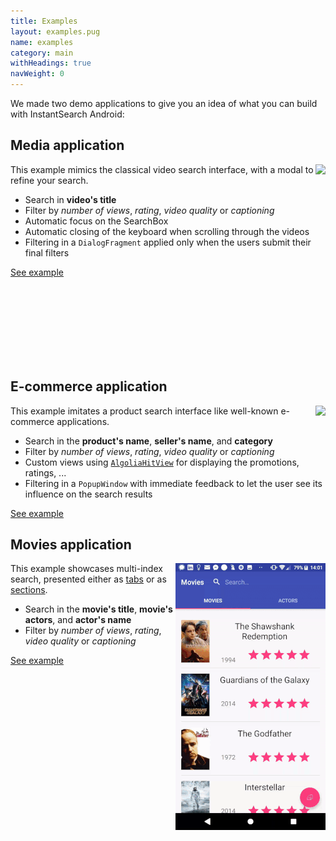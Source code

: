 ```yaml
---
title: Examples
layout: examples.pug
name: examples
category: main
withHeadings: true
navWeight: 0
---
```


We made two demo applications to give you an idea of what you can build with InstantSearch Android:

## Media application
<img src="assets/img/media.gif" class="img-object" align="right"/>

This example mimics the classical video search interface, with a modal to refine your search.

- Search in **video's title**
- Filter by *number of views*, *rating*, *video quality* or *captioning*
- Automatic focus on the SearchBox
- Automatic closing of the keyboard when scrolling through the videos
- Filtering in a `DialogFragment` applied only when the users submit their final filters

<a href="https://github.com/algolia/instantsearch-android-examples/tree/master/media" class="btn btn-static-primary">See example <i class="icon icon-arrow-right"></i></a>

<br />
<br />
<br />
<br />
<br />
<br />
<br />

## E-commerce application
<img src="assets/img/ecommerce.gif" class="img-object" align="right"/>

This example imitates a product search interface like well-known e-commerce applications.

- Search in the **product's name**, **seller's name**, and **category**
- Filter by *number of views*, *rating*, *video quality* or *captioning*
- Custom views using [`AlgoliaHitView`](https://github.com/algolia/instantsearch-android/blob/master/instantsearch/src/main/java/com/algolia/instantsearch/ui/views/AlgoliaHitView.java) for displaying the promotions, ratings, ...
- Filtering in a `PopupWindow` with immediate feedback to let the user see its influence on the search results

<a href="https://github.com/algolia/instantsearch-android-examples/tree/master/ecommerce" class="btn btn-static-primary">See example <i class="icon icon-arrow-right"></i></a>

## Movies application
<img src="assets/img/movies.gif" class="img-object" align="right"/>

This example showcases multi-index search, presented either as [tabs](https://github.com/algolia/instantsearch-android-examples/blob/master/movies/src/main/java/com/algolia/instantsearch/examples/movies/MoviesTabsActivity.java) or as [sections](https://github.com/algolia/instantsearch-android-examples/blob/master/movies/src/main/java/com/algolia/instantsearch/examples/movies/MoviesSectionsActivity.java).

- Search in the **movie's title**, **movie's actors**, and **actor's name**
- Filter by *number of views*, *rating*, *video quality* or *captioning*

<a href="https://github.com/algolia/instantsearch-android-examples/tree/master/movies" class="btn btn-static-primary">See example <i class="icon icon-arrow-right"></i></a>
